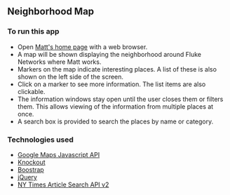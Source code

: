 ## Neighborhood Map

### To run this app
* Open [Matt's home page](http://richards777.com/ "Matt's Home Page") with a web browser.
* A map will be shown displaying the neighborhood around Fluke Networks where Matt works.
* Markers on the map indicate interesting places. A list of these is also shown on the left side of the screen.
* Click on a marker to see more information. The list items are also clickable.
* The information windows stay open until the user closes them or filters them.  This allows viewing of the information from multiple places at once.
* A search box is provided to search the places by name or category.

### Technologies used
* [Google Maps Javascript API](https://developers.google.com/maps/documentation/javascript/)
* [Knockout](http://knockoutjs.com/)
* [Boostrap](http://getbootstrap.com/)
* [jQuery](https://jquery.com/)
* [NY Times Article Search API v2](http://developer.nytimes.com/docs/read/article_search_api_v2) 
